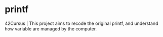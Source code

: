 # printf
42Cursus | This project aims to recode the original printf, and understand how variable are managed by the computer.
